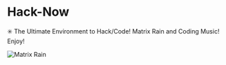 # Hack-Now
:eight_spoked_asterisk: The Ultimate Environment to Hack/Code! Matrix Rain and Coding Music! Enjoy!

![Matrix Rain](../blob/gh-pages/public_html/img/matrix-rain.png?raw=true)
